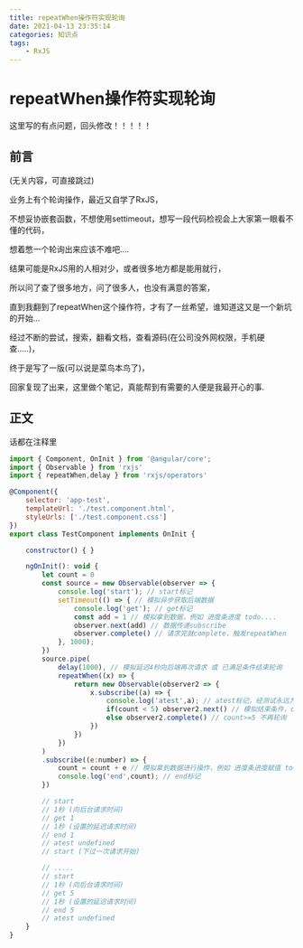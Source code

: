 ```yaml
---
title: repeatWhen操作符实现轮询
date: 2021-04-13 23:35:14
categories: 知识点
tags: 
    - RxJS
---
```

# repeatWhen操作符实现轮询

这里写的有点问题，回头修改！！！！！

## 前言

(无关内容，可直接跳过)

业务上有个轮询操作，最近又自学了RxJS，

不想妥协嵌套函数，不想使用settimeout，想写一段代码检视会上大家第一眼看不懂的代码，

想着憋一个轮询出来应该不难吧....

结果可能是RxJS用的人相对少，或者很多地方都是能用就行，

所以问了查了很多地方，问了很多人，也没有满意的答案，

直到我翻到了repeatWhen这个操作符，才有了一丝希望，谁知道这又是一个新坑的开始...

经过不断的尝试，搜索，翻看文档，查看源码(在公司没外网权限，手机硬查.....)，

终于是写了一版(可以说是菜鸟本鸟了)，

回家复现了出来，这里做个笔记，真能帮到有需要的人便是我最开心的事.

## 正文

话都在注释里

```js
import { Component, OnInit } from '@angular/core';
import { Observable } from 'rxjs'
import { repeatWhen,delay } from 'rxjs/operators'

@Component({
    selector: 'app-test',
    templateUrl: './test.component.html',
    styleUrls: ['./test.component.css']
})
export class TestComponent implements OnInit {

    constructor() { }

    ngOnInit(): void {
        let count = 0
        const source = new Observable(observer => {
            console.log('start'); // start标记
            setTimeout(() => { // 模拟异步获取后端数据
                console.log('get'); // get标记
                const add = 1 // 模拟拿到数据，例如 进度条进度 todo....
                observer.next(add) // 数据传递subscribe
                observer.complete() // 请求完就complete，触发repeatWhen
            }, 1000);
        })
        source.pipe(
            delay(1000), // 模拟延迟4秒向后端再次请求 或 已满足条件结束轮询
            repeatWhen((x) => {
                return new Observable(observer2 => {
                    x.subscribe((a) => {
                        console.log('atest',a); // atest标记，经测试永远为undefined
                        if(count < 5) observer2.next() // 模拟结束条件，count<5 继续轮询
                        else observer2.complete() // count>=5 不再轮询
                    })
                })
            })
        )
        .subscribe((e:number) => {
            count = count + e // 模拟拿到数据进行操作，例如 进度条进度赋值 todo....
            console.log('end',count); // end标记
        })

        // start
        // 1秒 (向后台请求时间)
        // get 1
        // 1秒 (设置的延迟请求时间)
        // end 1
        // atest undefined
        // start (下过一次请求开始)

        // .....
        // start
        // 1秒 (向后台请求时间)
        // get 5
        // 1秒 (设置的延迟请求时间)
        // end 5
        // atest undefined
    }
}

```